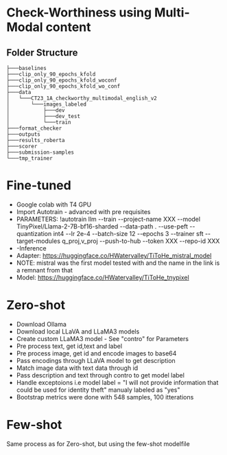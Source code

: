 # Check-Worthiness using Multi-Modal content

## Folder Structure
```
├───baselines
├───clip_only_90_epochs_kfold
├───clip_only_90_epochs_kfold_woconf
├───clip_only_90_epochs_kfold_wo_conf
├───data
│   └───CT23_1A_checkworthy_multimodal_english_v2
│       └───images_labeled
│           ├───dev
│           ├───dev_test
│           └───train
├───format_checker
├───outputs
├───results_roberta
├───scorer
├───submission-samples
└───tmp_trainer
```

# Fine-tuned
- Google colab with T4 GPU
- Import Autotrain - advanced with pre requisites
- PARAMETERS: !autotrain llm --train --project-name XXX --model TinyPixel/Llama-2-7B-bf16-sharded --data-path . --use-peft --quantization int4 --lr 2e-4 --batch-size 12 --epochs 3 --trainer sft --target-modules q_proj,v_proj --push-to-hub --token XXX --repo-id XXX
- -Inference
- Adapter: https://huggingface.co/HWatervalley/TiToHe_mistral_model
- NOTE: mistral was the first model tested with and the name in the link is a remnant from that
- Model: https://huggingface.co/HWatervalley/TiToHe_tnypixel

# Zero-shot
- Download Ollama
- Download local LLaVA and LLaMA3 models
- Create custom LLaMA3 model - See "contro" for Parameters
- Pre process text, get id,text and label
- Pre process image, get id and encode images to base64
- Pass encodings through LLaVA model to get description
- Match image data with text data through id
- Pass description and text through contro to get model label
- Handle exceptoions i.e model label =  "I will not provide information that could be used for identity theft" manualy labeled as "yes"
- Bootstrap metrics were done with 548 samples, 100 itterations

# Few-shot
Same process as for Zero-shot, but using the few-shot modelfile
  
